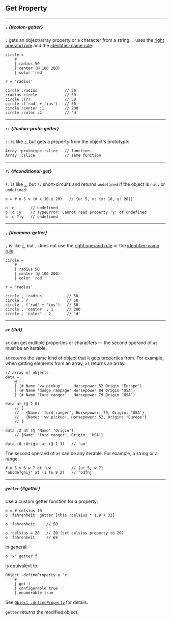 ## Get Property

---

##### `:` {#colon-getter}

`:` gets an object/array property or a character from a string. `:` uses the [right operand rule](?Syntax#right-operand-rule) and the [identifier-name rule](?Syntax#identifier-name-rule):

```
circle = 
    #
    | radius 50
    | center (@ 100 200)
    | color 'red'

r = 'radius'

circle :radius            // 50
:radius circle            // 50
circle :(r)               // 50
circle :('rad' + 'ius')   // 50
circle :center :1         // 200   
circle :color :2          // 'd'
```

---

##### `::` {#colon-proto-getter}

`::` is like [`:`](#colon-getter), but gets a property from the object's prototype:

```
Array :prototype :slice   // function
Array ::slice             // same function
```

---

##### `?:` {#conditional-get}

`?:` is like [`:`](#colon-getter), but `?:` short-circuits and returns `undefined` if the object is `null` or `undefined`:

```
o = # u 5 v (# x 10 y 20)   // {u: 5, v: {x: 10, y: 20}}

o :q       // undefined
o :q :y    // TypeError: Cannot read property 'y' of undefined
o :q ?:y   // undefined
```

---

##### `,` {#comma-getter}

`,` is like [`:`](#colon-getter), but `,` does not use the [right operand rule](?Syntax#right-operand-rule) or the [identifier-name rule](?Syntax#identifier-name-rule):

```
circle = 
    #
    | radius 50
    | center (@ 100 200)
    | color 'red'

r = 'radius'

circle , 'radius'          // 50
circle , r                 // 50
circle , ('rad' + 'ius')   // 50
circle , 'center' , 1      // 200   
circle , 'color' , 2       // 'd'
```

---

##### `at` {#at}

`at` can get multiple properties or characters &mdash; the second operand of `at` must be an iterable.

`at` returns the same kind of object that it gets properties from. For example, when getting elements from an array, `at` returns an array.

```
// array of objects
data =
    @
    | (# Name 'vw pickup'     Horsepower 52 Origin 'Europe')
    | (# Name 'dodge rampage' Horsepower 84 Origin 'USA')
    | (# Name 'ford ranger'   Horsepower 79 Origin 'USA')

data at (@ 2 0)
    // [
    //   {Name: 'ford ranger', Horsepower: 79, Origin: 'USA'}
    //   {Name: 'vw pickup', Horsepower: 52, Origin: 'Europe'}
    // ]

data :2 at (@ 'Name' 'Origin')
    // {Name: 'ford ranger', Origin: 'USA'}

data :0 :Origin at (@ 1 3)   // 'uo'
```

The second operand of `at` can be any iterable. For example, a string or a [range](?Ranges):

```
# u 5 v 6 w 7 at 'uw'        // {u: 5, w 7}
'abcdefghij' at (1 to 9 2)   // 'bdfhj'
```

---

##### `getter` {#getter}

Use a custom getter function for a property:

```
o = # celsius 10
o 'fahrenheit' getter [this :celsius * 1.8 + 32]

o :fahrenheit     // 50

o :celsius = 20   // 20 (set celsius property to 20)
o :fahrenheit     // 68
```

In general:

```
o 'x' getter f
```

is equivalent to:

```
Object ~defineProperty o 'x'
    #
    | get f
    | configurable true
    | enumerable true
```

See [`Object :defineProperty`](https://developer.mozilla.org/en-US/docs/Web/JavaScript/Reference/Global_Objects/Object/defineProperty) for details.

`getter` returns the modified object.